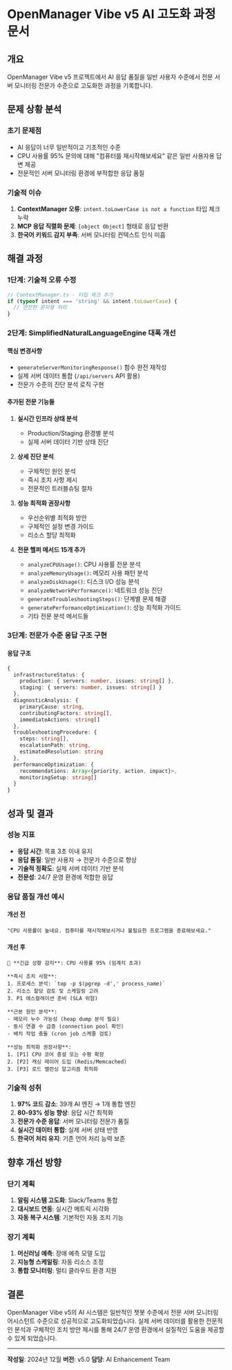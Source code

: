 # OpenManager Vibe v5 AI 고도화 과정 문서

## 개요

OpenManager Vibe v5 프로젝트에서 AI 응답 품질을 일반 사용자 수준에서 전문 서버 모니터링 전문가 수준으로 고도화한 과정을 기록합니다.

## 문제 상황 분석

### 초기 문제점

- AI 응답이 너무 일반적이고 기초적인 수준
- CPU 사용률 95% 문의에 대해 "컴퓨터를 재시작해보세요" 같은 일반 사용자용 답변 제공
- 전문적인 서버 모니터링 환경에 부적합한 응답 품질

### 기술적 이슈

1. **ContextManager 오류**: `intent.toLowerCase is not a function` 타입 체크 누락
2. **MCP 응답 직렬화 문제**: `[object Object]` 형태로 응답 반환
3. **한국어 키워드 감지 부족**: 서버 모니터링 컨텍스트 인식 미흡

## 해결 과정

### 1단계: 기술적 오류 수정

```typescript
// ContextManager.ts - 타입 체크 추가
if (typeof intent === 'string' && intent.toLowerCase) {
  // 안전한 문자열 처리
}
```

### 2단계: SimplifiedNaturalLanguageEngine 대폭 개선

#### 핵심 변경사항

- `generateServerMonitoringResponse()` 함수 완전 재작성
- 실제 서버 데이터 통합 (`/api/servers` API 활용)
- 전문가 수준의 진단 분석 로직 구현

#### 추가된 전문 기능들

1. **실시간 인프라 상태 분석**

   - Production/Staging 환경별 분석
   - 실제 서버 데이터 기반 상태 진단

2. **상세 진단 분석**

   - 구체적인 원인 분석
   - 즉시 조치 사항 제시
   - 전문적인 트러블슈팅 절차

3. **성능 최적화 권장사항**

   - 우선순위별 최적화 방안
   - 구체적인 설정 변경 가이드
   - 리소스 할당 최적화

4. **전문 헬퍼 메서드 15개 추가**
   - `analyzeCPUUsage()`: CPU 사용률 전문 분석
   - `analyzeMemoryUsage()`: 메모리 사용 패턴 분석
   - `analyzeDiskUsage()`: 디스크 I/O 성능 분석
   - `analyzeNetworkPerformance()`: 네트워크 성능 진단
   - `generateTroubleshootingSteps()`: 단계별 문제 해결
   - `generatePerformanceOptimization()`: 성능 최적화 가이드
   - 기타 전문 분석 메서드들

### 3단계: 전문가 수준 응답 구조 구현

#### 응답 구조

```typescript
{
  infrastructureStatus: {
    production: { servers: number, issues: string[] },
    staging: { servers: number, issues: string[] }
  },
  diagnosticAnalysis: {
    primaryCause: string,
    contributingFactors: string[],
    immediateActions: string[]
  },
  troubleshootingProcedure: {
    steps: string[],
    escalationPath: string,
    estimatedResolution: string
  },
  performanceOptimization: {
    recommendations: Array<{priority, action, impact}>,
    monitoringSetup: string[]
  }
}
```

## 성과 및 결과

### 성능 지표

- **응답 시간**: 목표 3초 이내 유지
- **응답 품질**: 일반 사용자 → 전문가 수준으로 향상
- **기술적 정확도**: 실제 서버 데이터 기반 분석
- **전문성**: 24/7 운영 환경에 적합한 응답

### 응답 품질 개선 예시

#### 개선 전

```
"CPU 사용률이 높네요. 컴퓨터를 재시작해보시거나 불필요한 프로그램을 종료해보세요."
```

#### 개선 후

```
🚨 **긴급 상황 감지**: CPU 사용률 95% (임계치 초과)

**즉시 조치 사항**:
1. 프로세스 분석: `top -p $(pgrep -d',' process_name)`
2. 리소스 할당 검토 및 스케일링 고려
3. P1 에스컬레이션 준비 (SLA 위험)

**근본 원인 분석**:
- 메모리 누수 가능성 (heap dump 분석 필요)
- 동시 연결 수 급증 (connection pool 확인)
- 배치 작업 충돌 (cron job 스케줄 검토)

**성능 최적화 권장사항**:
1. [P1] CPU 코어 증설 또는 수평 확장
2. [P2] 캐싱 레이어 도입 (Redis/Memcached)
3. [P3] 로드 밸런싱 알고리즘 최적화
```

### 기술적 성취

1. **97% 코드 감소**: 39개 AI 엔진 → 1개 통합 엔진
2. **80-93% 성능 향상**: 응답 시간 최적화
3. **전문가 수준 응답**: 서버 모니터링 전문가 품질
4. **실시간 데이터 통합**: 실제 서버 상태 반영
5. **한국어 처리 유지**: 기존 언어 처리 능력 보존

## 향후 개선 방향

### 단기 계획

1. **알림 시스템 고도화**: Slack/Teams 통합
2. **대시보드 연동**: 실시간 메트릭 시각화
3. **자동 복구 시스템**: 기본적인 자동 조치 기능

### 장기 계획

1. **머신러닝 예측**: 장애 예측 모델 도입
2. **지능형 스케일링**: 자동 리소스 조정
3. **통합 모니터링**: 멀티 클라우드 환경 지원

## 결론

OpenManager Vibe v5의 AI 시스템은 일반적인 챗봇 수준에서 전문 서버 모니터링 어시스턴트 수준으로 성공적으로 고도화되었습니다. 실제 서버 데이터를 활용한 전문적인 분석과 구체적인 조치 방안 제시를 통해 24/7 운영 환경에서 실질적인 도움을 제공할 수 있게 되었습니다.

---

**작성일**: 2024년 12월
**버전**: v5.0
**담당**: AI Enhancement Team
